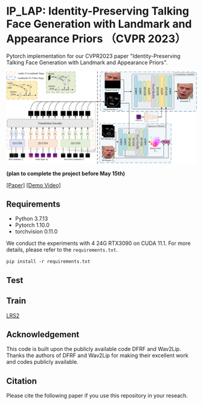 # IP_LAP: Identity-Preserving Talking Face Generation with Landmark and Appearance Priors （CVPR 2023）

Pytorch implementation for our CVPR2023 paper "Identity-Preserving Talking Face Generation with Landmark and Appearance Priors".

<img src='./CVPR2023framework.png' width=900>

**(plan to complete the project before May 15th)**

[[Paper]](https://arxiv.org/abs/coming_soon) [[Demo Video]](https://www.youtube.com/will_coming_soon)

## Requirements
- Python 3.7.13
- Pytorch 1.10.0
- torchvision 0.11.0

We conduct the experiments with 4 24G RTX3090 on CUDA 11.1. For more details, please refer to the `requirements.txt`. 
```
pip install -r requirements.txt
```

## Test









## Train


[LRS2](https://www.robots.ox.ac.uk/~vgg/data/lip_reading/lrs2.html)



## Acknowledgement
This code is built upon the publicly available code DFRF and Wav2Lip. Thanks the authors of DFRF and Wav2Lip for making their excellent work and codes publicly available.




## Citation
Please cite the following paper if you use this repository in your reseach.





